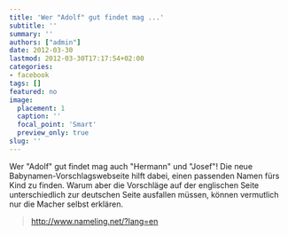 ```yaml
---
title: 'Wer "Adolf" gut findet mag ...'
subtitle: ''
summary: ''
authors: ["admin"]
date: 2012-03-30
lastmod: 2012-03-30T17:17:54+02:00
categories:
- facebook
tags: []
featured: no
image:
  placement: 1
  caption: ''
  focal_point: 'Smart'
  preview_only: true
slug: ''
---
```

Wer "Adolf" gut findet mag auch "Hermann" und "Josef"! Die neue Babynamen-Vorschlagswebseite hilft dabei, einen passenden Namen fürs Kind zu finden. Warum aber die Vorschläge auf der englischen Seite unterschiedlich zur deutschen Seite ausfallen müssen, können vermutlich nur die Macher selbst erklären.

> http://www.nameling.net/?lang=en

